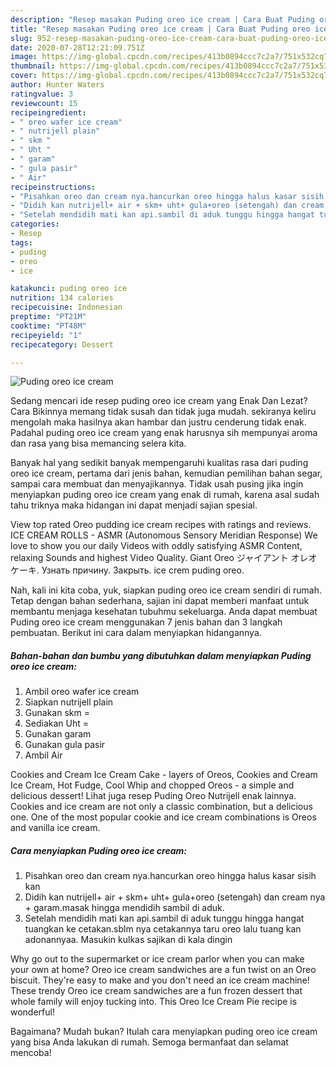 ```yaml
---
description: "Resep masakan Puding oreo ice cream | Cara Buat Puding oreo ice cream Yang Lezat Sekali"
title: "Resep masakan Puding oreo ice cream | Cara Buat Puding oreo ice cream Yang Lezat Sekali"
slug: 952-resep-masakan-puding-oreo-ice-cream-cara-buat-puding-oreo-ice-cream-yang-lezat-sekali
date: 2020-07-28T12:21:09.751Z
image: https://img-global.cpcdn.com/recipes/413b0894ccc7c2a7/751x532cq70/puding-oreo-ice-cream-foto-resep-utama.jpg
thumbnail: https://img-global.cpcdn.com/recipes/413b0894ccc7c2a7/751x532cq70/puding-oreo-ice-cream-foto-resep-utama.jpg
cover: https://img-global.cpcdn.com/recipes/413b0894ccc7c2a7/751x532cq70/puding-oreo-ice-cream-foto-resep-utama.jpg
author: Hunter Waters
ratingvalue: 3
reviewcount: 15
recipeingredient:
- " oreo wafer ice cream"
- " nutrijell plain"
- " skm "
- " Uht "
- " garam"
- " gula pasir"
- " Air"
recipeinstructions:
- "Pisahkan oreo dan cream nya.hancurkan oreo hingga halus kasar sisih kan"
- "Didih kan nutrijell+ air + skm+ uht+ gula+oreo (setengah) dan cream nya + garam.masak hingga mendidih sambil di aduk."
- "Setelah mendidih mati kan api.sambil di aduk tunggu hingga hangat tuangkan ke cetakan.sblm nya cetakannya taru oreo lalu tuang kan adonannyaa. Masukin kulkas sajikan di kala dingin"
categories:
- Resep
tags:
- puding
- oreo
- ice

katakunci: puding oreo ice 
nutrition: 134 calories
recipecuisine: Indonesian
preptime: "PT21M"
cooktime: "PT48M"
recipeyield: "1"
recipecategory: Dessert

---
```



![Puding oreo ice cream](https://img-global.cpcdn.com/recipes/413b0894ccc7c2a7/751x532cq70/puding-oreo-ice-cream-foto-resep-utama.jpg)

Sedang mencari ide resep puding oreo ice cream yang Enak Dan Lezat? Cara Bikinnya memang tidak susah dan tidak juga mudah. sekiranya keliru mengolah maka hasilnya akan hambar dan justru cenderung tidak enak. Padahal puding oreo ice cream yang enak harusnya sih mempunyai aroma dan rasa yang bisa memancing selera kita.

Banyak hal yang sedikit banyak mempengaruhi kualitas rasa dari puding oreo ice cream, pertama dari jenis bahan, kemudian pemilihan bahan segar, sampai cara membuat dan menyajikannya. Tidak usah pusing jika ingin menyiapkan puding oreo ice cream yang enak di rumah, karena asal sudah tahu triknya maka hidangan ini dapat menjadi sajian spesial.

View top rated Oreo pudding ice cream recipes with ratings and reviews. ICE CREAM ROLLS - ASMR (Autonomous Sensory Meridian Response) We love to show you our daily Videos with oddly satisfying ASMR Content, relaxing Sounds and highest Video Quality. Giant Oreo ジャイアント オレオ ケーキ. Узнать причину. Закрыть. ice crem puding oreo.


Nah, kali ini kita coba, yuk, siapkan puding oreo ice cream sendiri di rumah. Tetap dengan bahan sederhana, sajian ini dapat memberi manfaat untuk membantu menjaga kesehatan tubuhmu sekeluarga. Anda dapat membuat Puding oreo ice cream menggunakan 7 jenis bahan dan 3 langkah pembuatan. Berikut ini cara dalam menyiapkan hidangannya.

<!--inarticleads1-->

##### Bahan-bahan dan bumbu yang dibutuhkan dalam menyiapkan Puding oreo ice cream:

1. Ambil  oreo wafer ice cream
1. Siapkan  nutrijell plain
1. Gunakan  skm =
1. Sediakan  Uht =
1. Gunakan  garam
1. Gunakan  gula pasir
1. Ambil  Air


Cookies and Cream Ice Cream Cake - layers of Oreos, Cookies and Cream Ice Cream, Hot Fudge, Cool Whip and chopped Oreos - a simple and delicious dessert! Lihat juga resep Puding Oreo Nutrijell enak lainnya. Cookies and ice cream are not only a classic combination, but a delicious one. One of the most popular cookie and ice cream combinations is Oreos and vanilla ice cream. 

<!--inarticleads2-->

##### Cara menyiapkan Puding oreo ice cream:

1. Pisahkan oreo dan cream nya.hancurkan oreo hingga halus kasar sisih kan
1. Didih kan nutrijell+ air + skm+ uht+ gula+oreo (setengah) dan cream nya + garam.masak hingga mendidih sambil di aduk.
1. Setelah mendidih mati kan api.sambil di aduk tunggu hingga hangat tuangkan ke cetakan.sblm nya cetakannya taru oreo lalu tuang kan adonannyaa. Masukin kulkas sajikan di kala dingin


Why go out to the supermarket or ice cream parlor when you can make your own at home? Oreo ice cream sandwiches are a fun twist on an Oreo biscuit. They&#39;re easy to make and you don&#39;t need an ice cream machine! These trendy Oreo ice cream sandwiches are a fun frozen dessert that whole family will enjoy tucking into. This Oreo Ice Cream Pie recipe is wonderful! 

Bagaimana? Mudah bukan? Itulah cara menyiapkan puding oreo ice cream yang bisa Anda lakukan di rumah. Semoga bermanfaat dan selamat mencoba!
